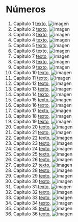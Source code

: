 # Números

1. Capítulo 1 [texto](texto_filtrado/AT/Nm/Nm_1.txt), ![imagen](nube_de_palabras/AT/Nm/Nm_1.png)
2. Capítulo 2 [texto](texto_filtrado/AT/Nm/Nm_2.txt), ![imagen](nube_de_palabras/AT/Nm/Nm_2.png)
3. Capítulo 3 [texto](texto_filtrado/AT/Nm/Nm_3.txt), ![imagen](nube_de_palabras/AT/Nm/Nm_3.png)
4. Capítulo 4 [texto](texto_filtrado/AT/Nm/Nm_4.txt), ![imagen](nube_de_palabras/AT/Nm/Nm_4.png)
5. Capítulo 5 [texto](texto_filtrado/AT/Nm/Nm_5.txt), ![imagen](nube_de_palabras/AT/Nm/Nm_5.png)
6. Capítulo 6 [texto](texto_filtrado/AT/Nm/Nm_6.txt), ![imagen](nube_de_palabras/AT/Nm/Nm_6.png)
7. Capítulo 7 [texto](texto_filtrado/AT/Nm/Nm_7.txt), ![imagen](nube_de_palabras/AT/Nm/Nm_7.png)
8. Capítulo 8 [texto](texto_filtrado/AT/Nm/Nm_8.txt), ![imagen](nube_de_palabras/AT/Nm/Nm_8.png)
9. Capítulo 9 [texto](texto_filtrado/AT/Nm/Nm_9.txt), ![imagen](nube_de_palabras/AT/Nm/Nm_9.png)
10. Capítulo 10 [texto](texto_filtrado/AT/Nm/Nm_10.txt), ![imagen](nube_de_palabras/AT/Nm/Nm_10.png)
11. Capítulo 11 [texto](texto_filtrado/AT/Nm/Nm_11.txt), ![imagen](nube_de_palabras/AT/Nm/Nm_11.png)
12. Capítulo 12 [texto](texto_filtrado/AT/Nm/Nm_12.txt), ![imagen](nube_de_palabras/AT/Nm/Nm_12.png)
13. Capítulo 13 [texto](texto_filtrado/AT/Nm/Nm_13.txt), ![imagen](nube_de_palabras/AT/Nm/Nm_13.png)
14. Capítulo 14 [texto](texto_filtrado/AT/Nm/Nm_14.txt), ![imagen](nube_de_palabras/AT/Nm/Nm_14.png)
15. Capítulo 15 [texto](texto_filtrado/AT/Nm/Nm_15.txt), ![imagen](nube_de_palabras/AT/Nm/Nm_15.png)
16. Capítulo 16 [texto](texto_filtrado/AT/Nm/Nm_16.txt), ![imagen](nube_de_palabras/AT/Nm/Nm_16.png)
17. Capítulo 17 [texto](texto_filtrado/AT/Nm/Nm_17.txt), ![imagen](nube_de_palabras/AT/Nm/Nm_17.png)
18. Capítulo 18 [texto](texto_filtrado/AT/Nm/Nm_18.txt), ![imagen](nube_de_palabras/AT/Nm/Nm_18.png)
19. Capítulo 19 [texto](texto_filtrado/AT/Nm/Nm_19.txt), ![imagen](nube_de_palabras/AT/Nm/Nm_19.png)
20. Capítulo 20 [texto](texto_filtrado/AT/Nm/Nm_20.txt), ![imagen](nube_de_palabras/AT/Nm/Nm_20.png)
21. Capítulo 21 [texto](texto_filtrado/AT/Nm/Nm_21.txt), ![imagen](nube_de_palabras/AT/Nm/Nm_21.png)
22. Capítulo 22 [texto](texto_filtrado/AT/Nm/Nm_22.txt), ![imagen](nube_de_palabras/AT/Nm/Nm_22.png)
23. Capítulo 23 [texto](texto_filtrado/AT/Nm/Nm_23.txt), ![imagen](nube_de_palabras/AT/Nm/Nm_23.png)
24. Capítulo 24 [texto](texto_filtrado/AT/Nm/Nm_24.txt), ![imagen](nube_de_palabras/AT/Nm/Nm_24.png)
25. Capítulo 25 [texto](texto_filtrado/AT/Nm/Nm_25.txt), ![imagen](nube_de_palabras/AT/Nm/Nm_25.png)
26. Capítulo 26 [texto](texto_filtrado/AT/Nm/Nm_26.txt), ![imagen](nube_de_palabras/AT/Nm/Nm_26.png)
27. Capítulo 27 [texto](texto_filtrado/AT/Nm/Nm_27.txt), ![imagen](nube_de_palabras/AT/Nm/Nm_27.png)
28. Capítulo 28 [texto](texto_filtrado/AT/Nm/Nm_28.txt), ![imagen](nube_de_palabras/AT/Nm/Nm_28.png)
29. Capítulo 29 [texto](texto_filtrado/AT/Nm/Nm_29.txt), ![imagen](nube_de_palabras/AT/Nm/Nm_29.png)
30. Capítulo 30 [texto](texto_filtrado/AT/Nm/Nm_30.txt), ![imagen](nube_de_palabras/AT/Nm/Nm_30.png)
31. Capítulo 31 [texto](texto_filtrado/AT/Nm/Nm_31.txt), ![imagen](nube_de_palabras/AT/Nm/Nm_31.png)
32. Capítulo 32 [texto](texto_filtrado/AT/Nm/Nm_32.txt), ![imagen](nube_de_palabras/AT/Nm/Nm_32.png)
33. Capítulo 33 [texto](texto_filtrado/AT/Nm/Nm_33.txt), ![imagen](nube_de_palabras/AT/Nm/Nm_33.png)
34. Capítulo 34 [texto](texto_filtrado/AT/Nm/Nm_34.txt), ![imagen](nube_de_palabras/AT/Nm/Nm_34.png)
35. Capítulo 35 [texto](texto_filtrado/AT/Nm/Nm_35.txt), ![imagen](nube_de_palabras/AT/Nm/Nm_35.png)
36. Capítulo 36 [texto](texto_filtrado/AT/Nm/Nm_36.txt), ![imagen](nube_de_palabras/AT/Nm/Nm_36.png)
